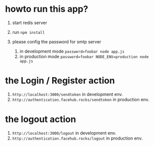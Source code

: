howto run this app?
===================

1. start redis server
2. run `npm install`

3. please config the password for smtp server
    1. in development mode
    `password=foobar node app.js` 
    2. in production mode
    `password=foobar NODE_ENV=production node app.js` 


the Login / Register action 
===========================
1. `http://localhost:3000/sendtoken` in development env.
2. `http://authentication.facehub.rocks/sendtoken` in production env.


the logout action
======================
1. `http://localhost:3000/logout` in development env.
2. `http://authentication.facehub.rocks/logout` in production env.
